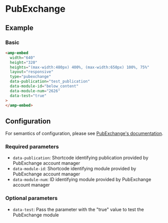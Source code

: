 # PubExchange

## Example

### Basic

```html
<amp-embed
  width="640"
  height="320"
  heights="(max-width:480px) 400%, (max-width:650px) 100%, 75%"
  layout="responsive"
  type="pubexchange"
  data-publication="test_publication"
  data-module-id="below_content"
  data-module-num="2626"
  data-test="true"
>
</amp-embed>
```

## Configuration

For semantics of configuration, please see [PubExchange's documentation](https://www.pubexchange.com/dashboard/developer/update_modules).

### Required parameters

-   `data-publication`: Shortcode identifying publication provided by PubExchange account manager
-   `data-module-id`: Shortcode identifying module provided by PubExchange account manager
-   `data-module-num`: ID identifying module provided by PubExchange account manager

### Optional parameters

-   `data-test`: Pass the parameter with the "true" value to test the PubExchange module
